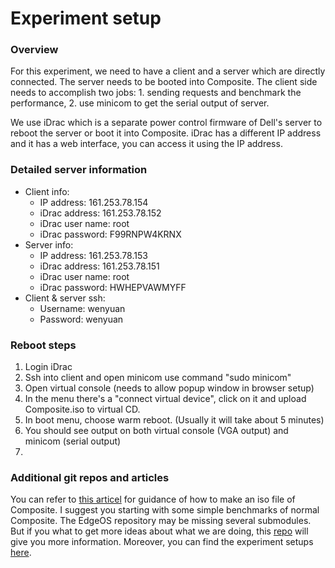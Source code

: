 # Experiment setup

### Overview

For this experiment, we need to have a client and a server which are directly connected. The server needs to be booted into Composite. The client side needs to accomplish two jobs: 1. sending requests and benchmark the performance, 2. use minicom to get the serial output of server.

We use iDrac which is a separate power control firmware of Dell's server to reboot the server or boot it into Composite. iDrac has a different IP address and it has a web interface, you can access it using the IP address. 

### Detailed server information

+ Client info:
  + IP address: 161.253.78.154
  + iDrac address: 161.253.78.152
  + iDrac user name: root 
  + iDrac password: F99RNPW4KRNX
+ Server info:
  + IP address: 161.253.78.153
  + iDrac address: 161.253.78.151
  + iDrac user name: root 
  + iDrac password: HWHEPVAWMYFF
+ Client & server ssh:
  + Username: wenyuan
  + Password: wenyuan

### Reboot steps

1. Login iDrac
2. Ssh into client and open minicom use command "sudo minicom"
3. Open virtual console (needs to allow popup window in browser setup)
4. In the menu there's a "connect virtual device", click on it and upload Composite.iso to virtual CD.
5. In boot menu, choose warm reboot. (Usually it will take about 5 minutes)
6. You should see output on both virtual console (VGA output) and minicom (serial output)
7. 

### Additional git repos and articles

You can refer to [this articel](https://github.com/gwsystems/composite/blob/ppos/doc/baremetal.md) for guidance of how to make an iso file of Composite. I suggest you starting with some simple benchmarks of normal Composite. The EdgeOS repository may be missing several submodules. But if you what to get more ideas about what we are doing, this [repo](https://github.com/WenyuanShao/eos/tree/eos) will give you more information. Moreover, you can find the experiment setups [here](https://github.com/WenyuanShao/Notes/blob/master/experiment_design_2nd.md).